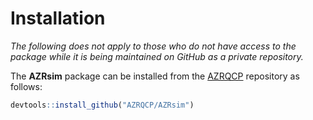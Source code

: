 
# Installation

*The following does not apply to those who do not have access to the package while it is being maintained on GitHub as a private repository.*

The **AZRsim** package can be installed from the [AZRQCP](https://github.com/AZQCP/AZRsim) repository as follows:


```r
devtools::install_github("AZRQCP/AZRsim")
```
